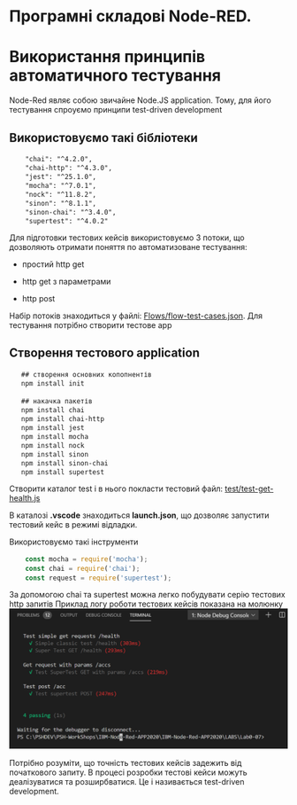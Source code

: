 # Програмні складові Node-RED. 
# Використання принципів автоматичного тестування


Node-Red являє собою звичайне Node.JS application.  Тому, для його тестування спроуємо принципи test-driven development

## Використовуємо такі бібліотеки

```text
    "chai": "^4.2.0",
    "chai-http": "^4.3.0",
    "jest": "^25.1.0",
    "mocha": "^7.0.1",
    "nock": "^11.8.2",
    "sinon": "^8.1.1",
    "sinon-chai": "^3.4.0",
    "supertest": "^4.0.2"
```

Для підготовки тестових кейсів використовуємо 3 потоки, що дозволяють отримати поняття по автоматизоване тестування:

- простий http get

- http get з параметрами

- http post

Набір потоків знаходиться у файлі: [Flows/flow-test-cases.json](Flows/flow-test-cases.json).
Для тестування потрібно створити тестове app

## Створення тестового application

```text
   ## створення основних копопнентів
   npm install init
   
   ## накачка пакетів
   npm install chai
   npm install chai-http 
   npm install jest
   npm install mocha 
   npm install nock
   npm install sinon
   npm install sinon-chai
   npm install supertest
```

Створити каталог test  і в нього покласти тестовий файл:
[test/test-get-health.js](test/test-get-health.js)

В каталозі **.vscode** знаходиться **launch.json**, що дозволяє запустити тестовий кейс в режимі відладки. 

Використовуємо такі інструменти

```js
    const mocha = require('mocha');
    const chai = require('chai');
    const request = require('supertest');
```
За допомогою chai та supertest можна легко побудувати серію  тестових http запитів
Приклад логу роботи тестових кейсів показана на молюнку
<kbd><img src="doc/pic-1.png"></kbd>

Потрібно розуміти, що точність тестових кейсів задежить від початкового запиту.
В процесі розробки тестові кейси можуть деалізуватися та розширбватися. Це і називається  test-driven development.

